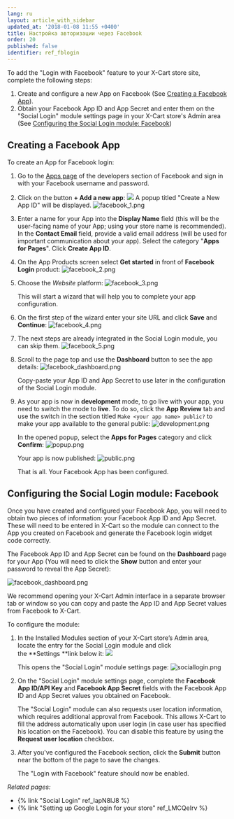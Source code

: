 ```yaml
---
lang: ru
layout: article_with_sidebar
updated_at: '2018-01-08 11:55 +0400'
title: Настройка авторизации через Facebook
order: 20
published: false
identifier: ref_fblogin
---
```

To add the "Login with Facebook" feature to your X-Cart store site, complete the following steps:

1.  Create and configure a new App on Facebook (See [Creating a Facebook App](#creating-a-facebook-app)).
2.  Obtain your Facebook App ID and App Secret and enter them on the "Social Login" module settings page in your X-Cart store's Admin area (See [Configuring the Social Login module: Facebook](#configuring-the-social-login-module-facebook))

## Creating a Facebook App

To create an App for Facebook login:

1.  Go to the [Apps page](https://developers.facebook.com/apps) of the developers section of Facebook and sign in with your Facebook username and password.

2.  Click on the button **+ Add a new app**:
    ![]({{site.baseurl}}/attachments/7504575/9439746.png)
    A popup titled "Create a New App ID" will be displayed.
    ![facebook_1.png]({{site.baseurl}}/attachments/ref_vpEKPoyM/facebook_1.png)
    
3.	Enter a name for your App into the **Display Name** field (this will be the user-facing name of your App; using your store name is recommended). 
	In the **Contact Email** field, provide a valid email address (will be used for important communication about your app). Select the category "**Apps for Pages**". Click **Create App ID**.
    
3.  On the App Products screen select **Get started** in front of **Facebook Login** product:
	![facebook_2.png]({{site.baseurl}}/attachments/ref_vpEKPoyM/facebook_2.png)   
    
4.  Choose the _Website_ platform:
	![facebook_3.png]({{site.baseurl}}/attachments/ref_vpEKPoyM/facebook_3.png)
    
    This will start a wizard that will help you to complete your app configuration.

4.  On the first step of the wizard enter your site URL and click **Save** and **Continue**:
    ![facebook_4.png]({{site.baseurl}}/attachments/ref_vpEKPoyM/facebook_4.png)
        
5.  The next steps are already integrated in the Social Login module, you can skip them.
	![facebook_5.png]({{site.baseurl}}/attachments/ref_vpEKPoyM/facebook_5.png)

6.	Scroll to the page top and use the **Dashboard** button to see the app details:
    ![facebook_dashboard.png]({{site.baseurl}}/attachments/ref_vpEKPoyM/facebook_dashboard.png)
    
    Copy-paste your App ID and App Secret to use later in the configuration of the Social Login module.
    
6.  As your app is now in **development** mode, to go live with your app, you need to switch the mode to **live**. To do so, click the **App Review** tab and use the switch in the section titled `Make <your app name> public?` to make your app available to the general public:
    ![development.png]({{site.baseurl}}/attachments/ref_vpEKPoyM/development.png)
    
    In the opened popup, select the **Apps for Pages** category and click **Confirm**:
    ![popup.png]({{site.baseurl}}/attachments/ref_vpEKPoyM/popup.png)

    Your app is now published:
    ![public.png]({{site.baseurl}}/attachments/ref_vpEKPoyM/public.png)

    That is all. Your Facebook App has been configured.

## Configuring the Social Login module: Facebook

Once you have created and configured your Facebook App, you will need to obtain two pieces of information: your Facebook App ID and App Secret. These will need to be entered in X-Cart so the module can connect to the App you created on Facebook and generate the Facebook login widget code correctly.

The Facebook App ID and App Secret can be found on the **Dashboard** page for your App (You will need to click the **Show** button and enter your password to reveal the App Secret):

![facebook_dashboard.png]({{site.baseurl}}/attachments/ref_vpEKPoyM/facebook_dashboard.png)

We recommend opening your X-Cart Admin interface in a separate browser tab or window so you can copy and paste the App ID and App Secret values from Facebook to X-Cart.

To configure the module:

1.  In the Installed Modules section of your X-Cart store’s Admin area, locate the entry for the Social Login module and click the **Settings **link below it:
    ![]({{site.baseurl}}/attachments/7504575/9439791.png)
    
    This opens the "Social Login" module settings page:
    ![sociallogin.png]({{site.baseurl}}/attachments/ref_vpEKPoyM/sociallogin.png)
    
2.  On the "Social Login" module settings page, complete the **Facebook App ID/API Key** and **Facebook App Secret** fields with the Facebook App ID and App Secret values you obtained on Facebook. 

	The "Social Login" module can also requests user location information, which requires additional approval from Facebook. This allows X-Cart to fill the address automatically upon user login (in case user has specified his location on the Facebook). You can disable this feature by using the **Request user location** checkbox.

3.  After you've configured the Facebook section, click the **Submit** button near the bottom of the page to save the changes.

    The "Login with Facebook" feature should now be enabled.

_Related pages:_

*   {% link "Social Login" ref_IapN8lJ8 %}
*   {% link "Setting up Google Login for your store" ref_LMCQeIrv %}

